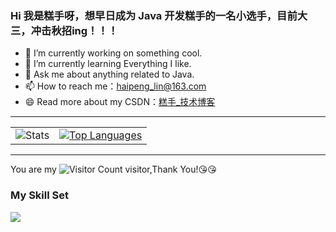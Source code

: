 ### Hi 我是糕手呀，想早日成为 Java 开发糕手的一名小选手，目前大三，冲击秋招ing！！！

- 🔭 I’m currently working on something cool.
- 🌱 I’m currently learning Everything I like.
- 💬 Ask me about anything related to Java.
- 📫 How to reach me：haipeng_lin@163.com
- 😄 Read more about my CSDN：[糕手_技术博客](https://haipeng-lin.blog.csdn.net/)

---

<table>
  <tr>
    <td>
      <img src="https://github-readme-stats.vercel.app/api?username=haipeng-lin&show_icons=true&theme=cobalt" alt="Stats">
    </td>
    <td>
      <a href="https://github.com/anuraghazra/github-readme-stats">
        <img src="https://github-readme-stats.vercel.app/api/top-langs/?username=anuraghazra&layout=compact" alt="Top Languages">
      </a>
    </td>
  </tr>
</table>

---
You are my ![Visitor Count](https://profile-counter.glitch.me/haipeng-lin/count.svg) visitor,Thank You!:kissing_heart::kissing_heart:

### My Skill Set

![](https://img.shields.io/badge/Java-ED8B00?style=for-the-badge&logo=openjdk&logoColor=white)

